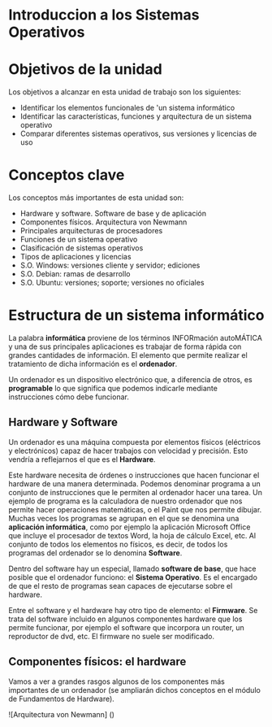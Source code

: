 # Introduccion a los Sistemas Operativos 

# Objetivos de la unidad
Los objetivos a alcanzar en esta unidad de trabajo son los siguientes:
- Identificar los elementos funcionales de 'un sistema informático
- Identificar las características, funciones y arquitectura de un sistema operativo
- Comparar diferentes sistemas operativos, sus versiones y licencias de uso


# Conceptos clave
Los conceptos más importantes de esta unidad son:

- Hardware y software. Software de base y de aplicación
- Componentes físicos. Arquitectura von Newmann
- Principales arquitecturas de procesadores
- Funciones de un sistema operativo
- Clasificación de sistemas operativos
- Tipos de aplicaciones y licencias
- S.O. Windows: versiones cliente y servidor; ediciones
- S.O. Debian: ramas de desarrollo
- S.O. Ubuntu: versiones; soporte; versiones no oficiales


# Estructura de un sistema informático


La palabra **informática** proviene de los términos INFORmación autoMÁTICA y una de sus principales aplicaciones es trabajar de forma rápida con grandes cantidades de información. El elemento que permite realizar el tratamiento de dicha información es el **ordenador**.

Un ordenador es un dispositivo electrónico que, a diferencia de otros, es **programable** lo que significa que podemos indicarle mediante instrucciones cómo debe funcionar.

## Hardware y Software


Un ordenador es una máquina compuesta por elementos físicos (eléctricos y electrónicos) capaz de hacer trabajos con velocidad y precisión. Esto vendría a reflejarnos el que es el **Hardware**.

Este hardware necesita de órdenes o instrucciones que hacen funcionar el hardware de una manera determinada. Podemos denominar programa a un conjunto de instrucciones que le permiten al ordenador hacer una tarea. Un ejemplo de programa es la calculadora de nuestro ordenador que nos permite hacer operaciones matemáticas, o el Paint que nos permite dibujar. Muchas veces los programas se agrupan en el que se denomina una **aplicación informática**, como por ejemplo la aplicación Microsoft Office que incluye el procesador de textos Word, la hoja de cálculo Excel, etc. Al conjunto de todos los elementos no físicos, es decir, de todos los programas del ordenador se lo denomina **Software**.

Dentro del software hay un especial, llamado **software de base**, que hace posible que el ordenador funciono: el **Sistema Operativo**. Es el encargado de que el resto de programas sean capaces de ejecutarse sobre el hardware.

Entre el software y el hardware hay otro tipo de elemento: el **Firmware**. Se trata del software incluido en algunos componentes hardware que los permite funcionar, por ejemplo el software que incorpora un router, un reproductor de dvd, etc. El firmware no suele ser modificado.

## Componentes físicos: el hardware

Vamos a ver a grandes rasgos algunos de los componentes más importantes de un ordenador (se ampliarán dichos conceptos en el módulo de Fundamentos de Hardware).

![Arquitectura von Newmann] ()
